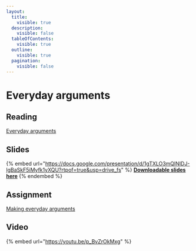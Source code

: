 ```yaml
---
layout:
  title:
    visible: true
  description:
    visible: false
  tableOfContents:
    visible: true
  outline:
    visible: true
  pagination:
    visible: false
---
```


# Everyday arguments

## Reading

[Everyday arguments](https://drive.google.com/file/d/1jQoA4m5zSGFFS\_ZzUJ5vhyBG-3Zs9ccv/view?usp=sharing)

## Slides

{% embed url="https://docs.google.com/presentation/d/1gTXLO3mQlNIDJ-lgBaSkF5iMyfk1yXQU?rtpof=true&usp=drive_fs" %}
[**Downloadable slides here**](https://docs.google.com/presentation/d/1gTXLO3mQlNIDJ-lgBaSkF5iMyfk1yXQU?rtpof=true\&usp=drive\_fs)
{% endembed %}

## Assignment

[Making everyday arguments](https://docs.google.com/document/d/1gYYWA0FBR52bESr8\_9n2SXGoeyeax-OT?rtpof=true\&usp=drive\_fs)

## Video

{% embed url="https://youtu.be/p_BvZrOkMxg" %}
